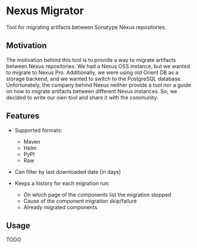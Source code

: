 # Nexus Migrator

Tool for migrating artifacts between Sonatype Nexus repositories.

## Motivation

The motivation behind this tool is to provide a way to migrate artifacts between Nexus repositories.
We had a Nexus OSS instance, but we wanted to migrate to Nexus Pro. Additionally, we were using old Orient DB as
a storage backend, and we wanted to switch to the PostgreSQL database. Unfortunately, the company behind Nexus neither
provide a tool nor a guide on how to migrate artifacts between different Nexus instances. So, we decided to write our
own tool and share it with the community.

## Features

* Supported formats:

    * Maven
    * Helm
    * PyPI
    * Raw

* Can filter by last downloaded date (in days)
* Keeps a history for each migration run:

    * On which page of the components list the migration stopped
    * Cause of the component migration skip/failure
    * Already migrated components

## Usage

TODO
